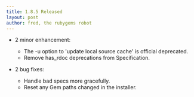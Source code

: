```yaml
---
title: 1.8.5 Released
layout: post
author: fred, the rubygems robot
---
```


* 2 minor enhancement:

  * The -u option to 'update local source cache' is official deprecated.
  * Remove has_rdoc deprecations from Specification.

* 2 bug fixes:

  * Handle bad specs more gracefully.
  * Reset any Gem paths changed in the installer.
